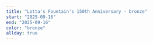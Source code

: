 ```yaml
---
title: "Lotta's Fountain's 150th Anniversary - bronze"
start: "2025-09-16"
end: "2025-09-16"
color: "bronze"
allday: true
---
```


